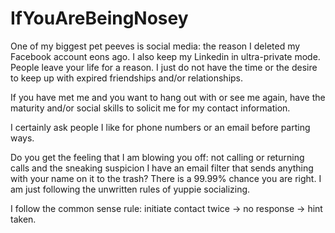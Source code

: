 # IfYouAreBeingNosey
One of my biggest pet peeves is social media: the reason I deleted my Facebook account eons ago. I also keep my Linkedin in ultra-private mode. People leave your life for a reason. I just do not have the time or the desire to keep up with expired friendships and/or relationships.

If you have met me and you want to hang out with or see me again, have the maturity and/or social skills to solicit me for my contact information.

I certainly ask people I like for phone numbers or an email before parting ways.


Do you get the feeling that I am blowing you off: not calling or returning calls and the sneaking suspicion I have an email filter that sends anything with your name on it to the trash? There is a 99.99% chance you are right. I am just following the unwritten rules of yuppie socializing.

I follow the common sense rule: initiate contact twice -> no response -> hint taken. 


